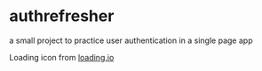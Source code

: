 # authrefresher

a small project to practice user authentication in a single page app

Loading icon from [loading.io](https://loading.io/)
